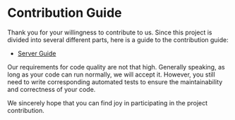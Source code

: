 # Contribution Guide

Thank you for your willingness to contribute to us. Since this project is divided into several different parts, here is a guide to the contribution guide:

- [Server Guide](./docs/server-develop.md)

Our requirements for code quality are not that high. Generally speaking, as long as your code can run normally, we will accept it. However, you still need to write corresponding automated tests to ensure the maintainability and correctness of your code.

We sincerely hope that you can find joy in participating in the project contribution.
